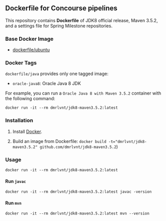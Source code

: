 ## Dockerfile for Concourse pipelines


This repository contains **Dockerfile** of JDK8 official release, Maven 3.5.2, and a settings file for Spring Milestone repositories.

### Base Docker Image

* [dockerfile/ubuntu](http://dockerfile.github.io/#/ubuntu)


### Docker Tags

`dockerfile/java` provides only one tagged image:

* `oracle-java8`: Oracle Java 8 JDK

For example, you can run a `Oracle Java 8 with Maven 3.5.2` container with the following command:

    docker run -it --rm dmrlvnt/jdk8-maven3.5.2:latest


### Installation

1. Install [Docker](https://www.docker.com/).

2. Build an image from Dockerfile: `docker build -t="dmrlvnt/jdk8-maven3.5.2" github.com/dmrlvnt/jdk8-maven3.5.2`)


### Usage

    docker run -it --rm dmrlvnt/jdk8-maven3.5.2:latest

#### Run `javac`

    docker run -it --rm dmrlvnt/jdk8-maven3.5.2:latest javac -version

#### Run `mvn`

    docker run -it --rm dmrlvnt/jdk8-maven3.5.2:latest mvn --version
